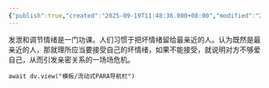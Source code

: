 ```yaml
---
{"publish":true,"created":"2025-09-19T11:48:36.000+08:00","modified":"2025-09-19T11:48:36.000+08:00","cssclasses":""}
---
```


发泄和调节情绪是一门功课。人们习惯于把坏情绪留给最亲近的人。认为既然是最亲近的人，那就理所应当要接受自己的坏情绪，如果不能接受，就说明对方不够爱自己，从而引发亲密关系的一场场危机。


```dataviewjs
await dv.view("模板/流动式PARA导航栏")
```